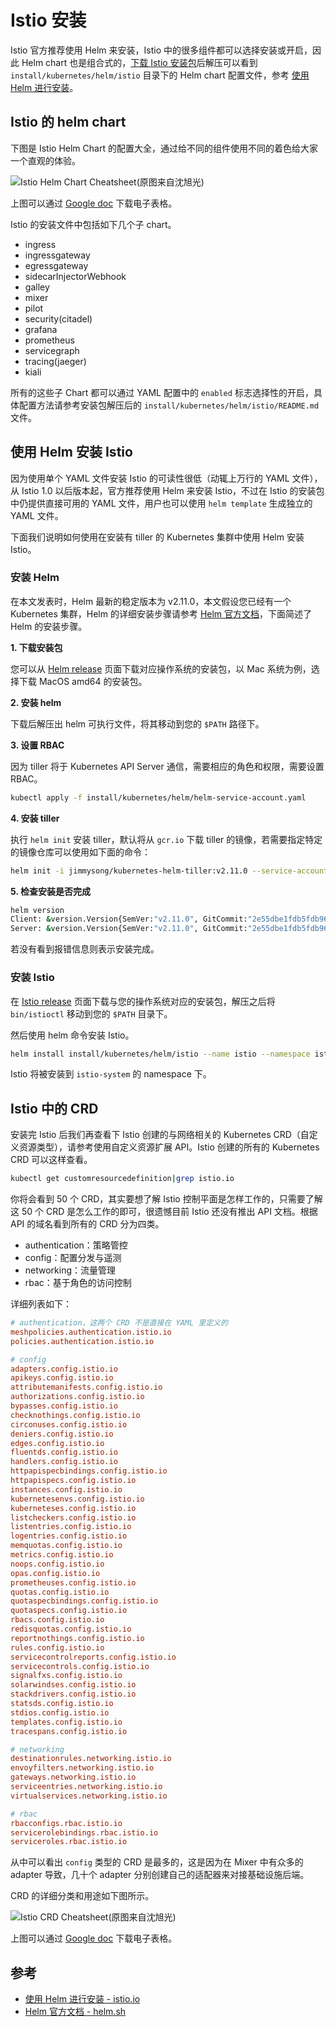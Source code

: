 # Istio 安装

Istio 官方推荐使用 Helm 来安装，Istio 中的很多组件都可以选择安装或开启，因此 Helm chart 也是组合式的，[下载 Istio 安装包](https://github.com/istio/istio/releases)后解压可以看到 `install/kubernetes/helm/istio` 目录下的 Helm chart 配置文件，参考 [使用 Helm 进行安装](https://istio.io/zh/docs/setup/kubernetes/helm-install/)。

## Istio 的 helm chart

下图是 Istio Helm Chart 的配置大全，通过给不同的组件使用不同的着色给大家一个直观的体验。

![Istio Helm Chart Cheatsheet(原图来自沈旭光)](../images/istio-chart-cheatsheet.jpg)

上图可以通过 [Google doc](https://docs.google.com/spreadsheets/d/14eXerRWNsCJDUrKWjoQIwwxbB8TnvrbgQQvC0RmWFD4/edit#gid=0) 下载电子表格。

Istio 的安装文件中包括如下几个子 chart。

- ingress
- ingressgateway
- egressgateway
- sidecarInjectorWebhook
- galley
- mixer
- pilot
- security(citadel)
- grafana
- prometheus
- servicegraph
- tracing(jaeger)
- kiali

所有的这些子 Chart 都可以通过 YAML 配置中的 `enabled` 标志选择性的开启，具体配置方法请参考安装包解压后的 `install/kubernetes/helm/istio/README.md` 文件。

## 使用 Helm 安装 Istio

因为使用单个 YAML 文件安装 Istio 的可读性很低（动辄上万行的 YAML 文件），从 Istio 1.0 以后版本起，官方推荐使用 Helm 来安装 Istio，不过在 Istio 的安装包中仍提供直接可用的 YAML 文件，用户也可以使用 `helm template` 生成独立的 YAML 文件。

下面我们说明如何使用在安装有 tiller 的 Kubernetes 集群中使用 Helm 安装 Istio。

### 安装 Helm

在本文发表时，Helm 最新的稳定版本为 v2.11.0，本文假设您已经有一个 Kubernetes 集群，Helm 的详细安装步骤请参考 [Helm 官方文档](https://docs.helm.sh/using_helm)，下面简述了 Helm 的安装步骤。

**1. 下载安装包**

您可以从 [Helm release](https://github.com/helm/helm/releases) 页面下载对应操作系统的安装包，以 Mac 系统为例，选择下载 MacOS amd64 的安装包。

**2. 安装 helm**

下载后解压出 helm 可执行文件，将其移动到您的 `$PATH` 路径下。

**3. 设置 RBAC**

因为 tiller 将于 Kubernetes API Server 通信，需要相应的角色和权限，需要设置 RBAC。

```bash
kubectl apply -f install/kubernetes/helm/helm-service-account.yaml
```

**4. 安装 tiller**

执行 `helm init` 安装 tiller，默认将从 `gcr.io` 下载 tiller 的镜像，若需要指定特定的镜像仓库可以使用如下面的命令：

```bash
helm init -i jimmysong/kubernetes-helm-tiller:v2.11.0 --service-account tiller
```

**5. 检查安装是否完成**

```bash
helm version
Client: &version.Version{SemVer:"v2.11.0", GitCommit:"2e55dbe1fdb5fdb96b75ff144a339489417b146b", GitTreeState:"clean"}
Server: &version.Version{SemVer:"v2.11.0", GitCommit:"2e55dbe1fdb5fdb96b75ff144a339489417b146b", GitTreeState:"clean"}
```

若没有看到报错信息则表示安装完成。

### 安装 Istio

在 [Istio release](https://github.com/istio/istio/releases/) 页面下载与您的操作系统对应的安装包，解压之后将 `bin/istioctl` 移动到您的 `$PATH` 目录下。

然后使用 helm 命令安装 Istio。

```bash
helm install install/kubernetes/helm/istio --name istio --namespace istio-system
```

Istio 将被安装到 `istio-system` 的 namespace 下。

## Istio 中的 CRD

安装完 Istio 后我们再查看下 Istio 创建的与网络相关的 Kubernetes CRD（自定义资源类型），请参考使用自定义资源扩展 API。Istio 创建的所有的 Kubernetes CRD 可以这样查看。

```bash
kubectl get customresourcedefinition|grep istio.io
```

你将会看到 50 个 CRD，其实要想了解 Istio 控制平面是怎样工作的，只需要了解这 50 个 CRD 是怎么工作的即可，很遗憾目前 Istio 还没有推出 API 文档。根据 API 的域名看到所有的 CRD 分为四类。

- authentication：策略管控
- config：配置分发与遥测
- networking：流量管理
- rbac：基于角色的访问控制

详细列表如下：

```ini
# authentication，这两个 CRD 不是直接在 YAML 里定义的
meshpolicies.authentication.istio.io
policies.authentication.istio.io

# config
adapters.config.istio.io
apikeys.config.istio.io
attributemanifests.config.istio.io
authorizations.config.istio.io
bypasses.config.istio.io
checknothings.config.istio.io
circonuses.config.istio.io
deniers.config.istio.io
edges.config.istio.io
fluentds.config.istio.io
handlers.config.istio.io
httpapispecbindings.config.istio.io
httpapispecs.config.istio.io
instances.config.istio.io
kubernetesenvs.config.istio.io
kuberneteses.config.istio.io
listcheckers.config.istio.io
listentries.config.istio.io
logentries.config.istio.io
memquotas.config.istio.io
metrics.config.istio.io
noops.config.istio.io
opas.config.istio.io
prometheuses.config.istio.io
quotas.config.istio.io
quotaspecbindings.config.istio.io
quotaspecs.config.istio.io
rbacs.config.istio.io
redisquotas.config.istio.io
reportnothings.config.istio.io
rules.config.istio.io
servicecontrolreports.config.istio.io
servicecontrols.config.istio.io
signalfxs.config.istio.io
solarwindses.config.istio.io
stackdrivers.config.istio.io
statsds.config.istio.io
stdios.config.istio.io
templates.config.istio.io
tracespans.config.istio.io

# networking
destinationrules.networking.istio.io
envoyfilters.networking.istio.io
gateways.networking.istio.io
serviceentries.networking.istio.io
virtualservices.networking.istio.io

# rbac
rbacconfigs.rbac.istio.io
servicerolebindings.rbac.istio.io
serviceroles.rbac.istio.io
```

从中可以看出 `config` 类型的 CRD 是最多的，这是因为在 Mixer 中有众多的 adapter 导致，几十个 adapter 分别创建自己的适配器来对接基础设施后端。

CRD 的详细分类和用途如下图所示。

![Istio CRD Cheatsheet(原图来自沈旭光)](../images/istio-crd-cheatsheet.png)

上图可以通过 [Google doc](https://docs.google.com/spreadsheets/d/14eXerRWNsCJDUrKWjoQIwwxbB8TnvrbgQQvC0RmWFD4/edit#gid=0) 下载电子表格。

## 参考

- [使用 Helm 进行安装 - istio.io](https://istio.io/zh/docs/setup/kubernetes/helm-install/)
- [Helm 官方文档 - helm.sh](https://docs.helm.sh/)